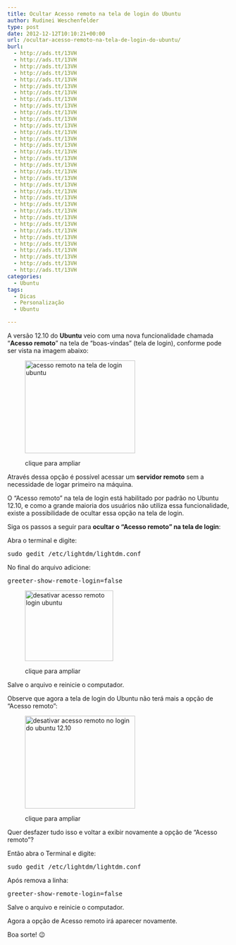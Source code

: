 ```yaml
---
title: Ocultar Acesso remoto na tela de login do Ubuntu
author: Rudinei Weschenfelder
type: post
date: 2012-12-12T10:10:21+00:00
url: /ocultar-acesso-remoto-na-tela-de-login-do-ubuntu/
burl:
  - http://ads.tt/13VH
  - http://ads.tt/13VH
  - http://ads.tt/13VH
  - http://ads.tt/13VH
  - http://ads.tt/13VH
  - http://ads.tt/13VH
  - http://ads.tt/13VH
  - http://ads.tt/13VH
  - http://ads.tt/13VH
  - http://ads.tt/13VH
  - http://ads.tt/13VH
  - http://ads.tt/13VH
  - http://ads.tt/13VH
  - http://ads.tt/13VH
  - http://ads.tt/13VH
  - http://ads.tt/13VH
  - http://ads.tt/13VH
  - http://ads.tt/13VH
  - http://ads.tt/13VH
  - http://ads.tt/13VH
  - http://ads.tt/13VH
  - http://ads.tt/13VH
  - http://ads.tt/13VH
  - http://ads.tt/13VH
  - http://ads.tt/13VH
  - http://ads.tt/13VH
  - http://ads.tt/13VH
  - http://ads.tt/13VH
  - http://ads.tt/13VH
  - http://ads.tt/13VH
  - http://ads.tt/13VH
  - http://ads.tt/13VH
  - http://ads.tt/13VH
  - http://ads.tt/13VH
categories:
  - Ubuntu
tags:
  - Dicas
  - Personalização
  - Ubuntu

---
```

A versão 12.10 do **Ubuntu** veio com uma nova funcionalidade chamada &#8220;**Acesso remoto**&#8221; na tela de &#8220;boas-vindas&#8221; (tela de login), conforme pode ser vista na imagem abaixo:<figure id="attachment_4208" style="max-width: 250px" class="wp-caption aligncenter">

<a href="http://www.ubuntero.com.br/wp-content/uploads/2012/12/desativar-acesso-remoto-login-ubuntu-1.png" rel="lightbox"><img class=" wp-image-4208  " title="acesso remoto na tela de login ubuntu" alt="acesso remoto na tela de login ubuntu" src="http://www.ubuntero.com.br/wp-content/uploads/2012/12/desativar-acesso-remoto-login-ubuntu-1.png" width="250" height="210" /></a><figcaption class="wp-caption-text">clique para ampliar</figcaption></figure> 

Através dessa opção é possível acessar um **servidor remoto** sem a necessidade de logar primeiro na máquina.

O &#8220;Acesso remoto&#8221; na tela de login está habilitado por padrão no Ubuntu 12.10, e como a grande maioria dos usuários não utiliza essa funcionalidade, existe a possibilidade de ocultar essa opção na tela de login.

Siga os passos a seguir para **ocultar o &#8220;Acesso remoto&#8221; na tela de login**:

Abra o terminal e digite:

<pre class="brush:plain">sudo gedit /etc/lightdm/lightdm.conf</pre>

No final do arquivo adicione:

<pre class="brush:plain">greeter-show-remote-login=false</pre><figure id="attachment_4209" style="max-width: 200px" class="wp-caption aligncenter">

<a href="http://www.ubuntero.com.br/wp-content/uploads/2012/12/desativar-acesso-remoto-login-ubuntu-2.png" rel="lightbox"><img class=" wp-image-4209   " title="desativar acesso remoto login ubuntu" alt="desativar acesso remoto login ubuntu" src="http://www.ubuntero.com.br/wp-content/uploads/2012/12/desativar-acesso-remoto-login-ubuntu-2-150x93.png" width="200" height="160" /></a><figcaption class="wp-caption-text">clique para ampliar</figcaption></figure> 

Salve o arquivo e reinicie o computador.

Observe que agora a tela de login do Ubuntu não terá mais a opção de &#8220;Acesso remoto&#8221;:<figure id="attachment_4210" style="max-width: 250px" class="wp-caption aligncenter">

<a href="http://www.ubuntero.com.br/wp-content/uploads/2012/12/desativar-acesso-remoto-login-ubuntu-3.png" rel="lightbox"><img class="size-medium wp-image-4210 " title="desativar acesso remoto no login do ubuntu 12.10" alt="desativar acesso remoto no login do ubuntu 12.10" src="http://www.ubuntero.com.br/wp-content/uploads/2012/12/desativar-acesso-remoto-login-ubuntu-3-300x245.png" width="250" height="210" /></a><figcaption class="wp-caption-text">clique para ampliar</figcaption></figure> 

Quer desfazer tudo isso e voltar a exibir novamente a opção de &#8220;Acesso remoto&#8221;?

Então abra o Terminal e digite:

<pre class="brush:plain">sudo gedit /etc/lightdm/lightdm.conf</pre>

Após remova a linha:

<pre class="brush:plain">greeter-show-remote-login=false</pre>

Salve o arquivo e reinicie o computador.

Agora a opção de Acesso remoto irá aparecer novamente.

Boa sorte! 😉